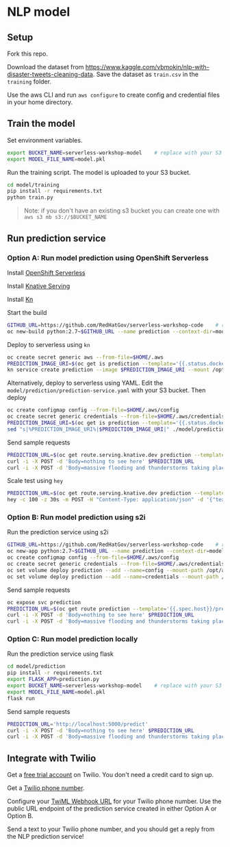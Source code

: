# NLP model

## Setup

Fork this repo.

Download the dataset from https://www.kaggle.com/vbmokin/nlp-with-disaster-tweets-cleaning-data.  Save the dataset as `train.csv` in the `training` folder.

Use the aws CLI and run `aws configure` to create config and credential files in your home directory.

## Train the model

Set environment variables.

```bash
export BUCKET_NAME=serverless-workshop-model    # replace with your S3 bucket
export MODEL_FILE_NAME=model.pkl
```

Run the training script.  The model is uploaded to your S3 bucket.

```bash
cd model/training
pip install -r requirements.txt
python train.py
```

> Note: if you don't have an existing s3 bucket you can create one with `aws s3 mb s3://$BUCKET_NAME`

## Run prediction service

### Option A: Run model prediction using OpenShift Serverless

Install [OpenShift Serverless](https://docs.openshift.com/container-platform/4.5/serverless/installing_serverless/installing-openshift-serverless.html)

Install [Knative Serving](https://docs.openshift.com/container-platform/4.5/serverless/installing_serverless/installing-knative-serving.html#installing-knative-serving)

Install [Kn](https://github.com/knative/client/blob/master/docs/README.md)

Start the build

```bash
GITHUB_URL=https://github.com/RedHatGov/serverless-workshop-code    # replace with your forked repo's url
oc new-build python:2.7~$GITHUB_URL --name prediction --context-dir=model/prediction
```

Deploy to serverless using `kn`

```bash
oc create secret generic aws --from-file=$HOME/.aws
PREDICTION_IMAGE_URI=$(oc get is prediction --template='{{.status.dockerImageRepository}}')
kn service create prediction --image $PREDICTION_IMAGE_URI --mount /opt/app-root/src/.aws=aws --volume aws=sc:aws --env BUCKET_NAME=serverless-workshop-model --env MODEL_FILE_NAME=model.pkl  # replace with your S3 bucket
```

Alternatively, deploy to serverless using YAML.  Edit the `model/prediction/prediction-service.yaml` with your S3 bucket.  Then deploy

```bash
oc create configmap config --from-file=$HOME/.aws/config
oc create secret generic credentials --from-file=$HOME/.aws/credentials
PREDICTION_IMAGE_URI=$(oc get is prediction --template='{{.status.dockerImageRepository}}')
sed "s|%PREDICTION_IMAGE_URI%|$PREDICTION_IMAGE_URI|" ./model/prediction/prediction-service.yaml | oc create -f -
```

Send sample requests

```bash
PREDICTION_URL=$(oc get route.serving.knative.dev prediction --template='{{.status.url}}/predict')
curl -i -X POST -d 'Body=nothing to see here' $PREDICTION_URL
curl -i -X POST -d 'Body=massive flooding and thunderstorms taking place' $PREDICTION_URL
```

Scale test using `hey`

```bash
PREDICTION_URL=$(oc get route.serving.knative.dev prediction --template='{{.status.url}}/predict')
hey -c 100 -z 30s -m POST -H "Content-Type: application/json" -d '{"text": "nothing to see here"}' $PREDICTION_URL
```

### Option B: Run model prediction using s2i

Run the prediction service using s2i

```bash
GITHUB_URL=https://github.com/RedHatGov/serverless-workshop-code    # replace with your forked repo's url
oc new-app python:2.7~$GITHUB_URL --name prediction --context-dir=model/prediction --env BUCKET_NAME=serverless-workshop-model --env MODEL_FILE_NAME=model.pkl  # replace with your S3 bucket
oc create configmap config --from-file=$HOME/.aws/config
oc create secret generic credentials --from-file=$HOME/.aws/credentials
oc set volume deploy prediction --add --name=config --mount-path /opt/app-root/src/.aws/config --sub-path=config --source='{"configMap":{"name":"config"}}'
oc set volume deploy prediction --add --name=credentials --mount-path /opt/app-root/src/.aws/credentials --sub-path=credentials --source='{"secret":{"secretName":"credentials"}}'
```

Send sample requests

```bash
oc expose svc prediction
PREDICTION_URL=$(oc get route prediction --template='{{.spec.host}}/predict')
curl -i -X POST -d 'Body=nothing to see here' $PREDICTION_URL
curl -i -X POST -d 'Body=massive flooding and thunderstorms taking place' $PREDICTION_URL
```

### Option C: Run model prediction locally

Run the prediction service using flask

```bash
cd model/prediction
pip install -r requirements.txt
export FLASK_APP=prediction.py
export BUCKET_NAME=serverless-workshop-model    # replace with your S3 bucket
export MODEL_FILE_NAME=model.pkl
flask run
```

Send sample requests

```bash
PREDICTION_URL='http://localhost:5000/predict'
curl -i -X POST -d 'Body=nothing to see here' $PREDICTION_URL
curl -i -X POST -d 'Body=massive flooding and thunderstorms taking place' $PREDICTION_URL
```

## Integrate with Twilio

Get a [free trial account](https://www.twilio.com/docs/usage/tutorials/how-to-use-your-free-trial-account) on Twilio.  You don't need a credit card to sign up.

Get a [Twilio phone number](https://www.twilio.com/docs/usage/tutorials/how-to-use-your-free-trial-account#get-your-first-twilio-phone-number).

Configure your [TwiML Webhook URL](https://www.twilio.com/docs/sms/tutorials/how-to-receive-and-reply-python#configure-your-webhook-url) for your Twilio phone number.  Use the public URL endpoint of the prediction service created in either Option A or Option B.

Send a text to your Twilio phone number, and you should get a reply from the NLP prediction service!